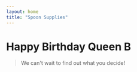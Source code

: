 ```yaml
---
layout: home
title: "Spoon Supplies"
---
```


# Happy Birthday Queen B

> We can't wait to find out what you decide!
